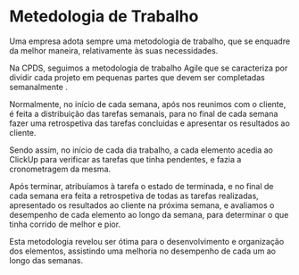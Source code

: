# Metedologia de Trabalho

Uma empresa adota sempre uma metodologia de trabalho, que se enquadre da melhor maneira, relativamente às suas necessidades.&#x20;

Na CPDS, seguimos a metodologia de trabalho Agile que se caracteriza por dividir cada projeto em pequenas partes que devem ser completadas semanalmente .&#x20;

Normalmente, no início de cada semana, após nos reunimos com o cliente, é feita a distribuição das tarefas semanais, para no final de cada semana fazer uma retrospetiva das tarefas concluidas e apresentar os resultados ao cliente.&#x20;

Sendo assim, no início de cada dia trabalho, a cada elemento acedia ao ClickUp para verificar as tarefas que tinha pendentes, e fazia a cronometragem da mesma.&#x20;

Após terminar, atribuíamos à tarefa o estado de terminada, e no final de cada semana era feita a retrospetiva de todas as tarefas realizadas, apresentado os resultados ao cliente na próxima semana, e avaliamos o desempenho de cada elemento ao longo da semana, para determinar o que tinha corrido de melhor e pior.&#x20;

Esta metodologia revelou ser ótima para o desenvolvimento e organização dos elementos, assistindo uma melhoria no desempenho de cada um ao longo das semanas.&#x20;
